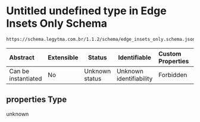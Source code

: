 # Untitled undefined type in Edge Insets Only Schema

```txt
https://schema.legytma.com.br/1.1.2/schema/edge_insets_only.schema.json#/properties
```




| Abstract            | Extensible | Status         | Identifiable            | Custom Properties | Additional Properties | Access Restrictions | Defined In                                                                                      |
| :------------------ | ---------- | -------------- | ----------------------- | :---------------- | --------------------- | ------------------- | ----------------------------------------------------------------------------------------------- |
| Can be instantiated | No         | Unknown status | Unknown identifiability | Forbidden         | Allowed               | none                | [edge_insets_only.schema.json\*](../schema/edge_insets_only.schema.json) |

## properties Type

unknown
